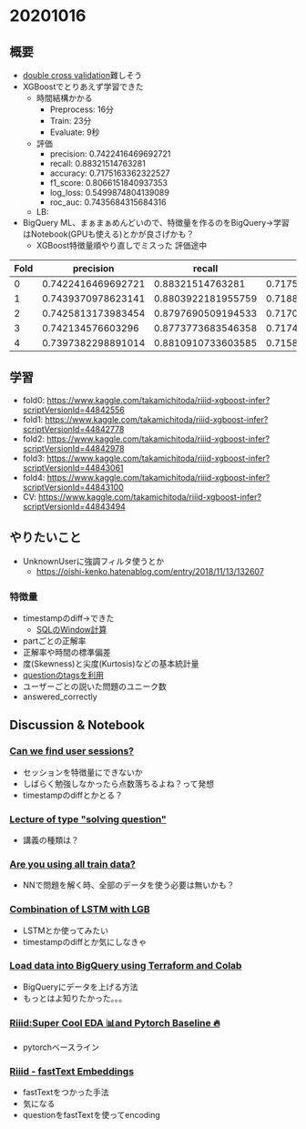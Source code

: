 # 20201016
## 概要
- [double cross validation](https://www.kaggle.com/ilialar/riiid-5-folds-double-validation/comments)難しそう
- XGBoostでとりあえず学習できた
  - 時間結構かかる
    - Preprocess: 16分
    - Train: 23分
    - Evaluate: 9秒
  - 評価
    - precision: 0.7422416469692721
    - recall: 0.88321514763281
    - accuracy: 0.7175163362322527
    - f1_score: 0.8066151840937353
    - log_loss: 0.5499874804139089
    - roc_auc: 0.7435684315684316
  - LB: 
- BigQuery ML、まぁまぁめんどいので、特徴量を作るのをBigQuery→学習はNotebook(GPUも使える)とかが良さげかも？
  - XGBoost特徴量順やり直しでミスった
評価途中

|Fold|precision|recall|accuracy|f1_score|log_loss|roc_auc|
| -- | -- | -- | -- | -- | -- | -- |
|0|0.7422416469692721|0.88321514763281|0.7175163362322527|0.8066151840937353|0.5499874804139089|0.7435684315684316|
|1|0.7439370978623141|0.8803922181955759|0.7188753945749291|0.8064330617075924|0.547818710223756|0.7477652347652347|
|2|0.7425813173983454|0.8797690509194533|0.7170932516612323|0.8053748112566597|0.5496236857469464|0.7451588411588411|
|3|0.742134576603296|0.8773773683546358|0.7174746841915572|0.8041090203902083|0.5498774404666615|0.7483646353646354|
|4|0.7397382298891014|0.8810910733603585|0.7158452891598647|0.8042509469343742|0.5525104522053328|0.7436993006993007|

## 学習
- fold0: https://www.kaggle.com/takamichitoda/riiid-xgboost-infer?scriptVersionId=44842556
- fold1: https://www.kaggle.com/takamichitoda/riiid-xgboost-infer?scriptVersionId=44842778
- fold2: https://www.kaggle.com/takamichitoda/riiid-xgboost-infer?scriptVersionId=44842978
- fold3: https://www.kaggle.com/takamichitoda/riiid-xgboost-infer?scriptVersionId=44843061
- fold4: https://www.kaggle.com/takamichitoda/riiid-xgboost-infer?scriptVersionId=44843100
- CV: https://www.kaggle.com/takamichitoda/riiid-xgboost-infer?scriptVersionId=44843494

## やりたいこと
- UnknownUserに強調フィルタ使うとか
  - https://oishi-kenko.hatenablog.com/entry/2018/11/13/132607
  
### 特徴量
- timestampのdiff→できた
  - [SQLのWindow計算](https://qiita.com/kota_fujimura/items/71d76f0e131b014ee23a)
- partごとの正解率
- 正解率や時間の標準偏差
- 度(Skewness)と尖度(Kurtosis)などの基本統計量
- [questionのtagsを利用](https://www.kaggle.com/jsylas/riiid-lgbm-starter)
- ユーザーごとの説いた問題のユニーク数
- answered_correctly


## Discussion & Notebook
### [Can we find user sessions?](https://www.kaggle.com/c/riiid-test-answer-prediction/discussion/191019)
- セッションを特徴量にできないか
- しばらく勉強しなかったら点数落ちるよね？って発想
- timestampのdiffとかとる？

### [Lecture of type "solving question"](https://www.kaggle.com/c/riiid-test-answer-prediction/discussion/191053)
- 講義の種類は？

### [Are you using all train data?](https://www.kaggle.com/c/riiid-test-answer-prediction/discussion/191191)
- NNで問題を解く時、全部のデータを使う必要は無いかも？

### [Combination of LSTM with LGB](https://www.kaggle.com/c/riiid-test-answer-prediction/discussion/191215)
- LSTMとか使ってみたい
- timestampのdiffとか気にしなきゃ

### [Load data into BigQuery using Terraform and Colab](https://www.kaggle.com/c/riiid-test-answer-prediction/discussion/191328)
- BigQueryにデータを上げる方法
- もっとはよ知りたかった。。。

### [Riiid:Super Cool EDA 📊and Pytorch Baseline 🔥](https://www.kaggle.com/maunish/riiid-super-cool-eda-and-pytorch-baseline#Pytorch-Baseline-Model-%F0%9F%94%A5)
- pytorchベースライン

### [Riiid - fastText Embeddings](https://www.kaggle.com/tuckerarrants/riiid-fasttext-embeddings)
- fastTextをつかった手法
- 気になる
- questionをfastTextを使ってencoding
